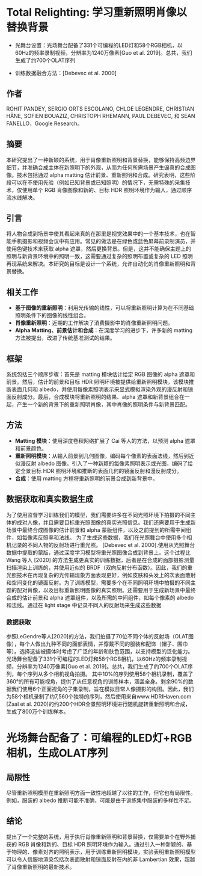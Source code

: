 # Total Relighting: 学习重新照明肖像以替换背景
* 光舞台设置：光场舞台配备了331个可编程的LED灯和58个RGB相机，以60Hz的频率录制视频，分辨率为1240万像素[Guo et al. 2019]。总共，我们生成了约700个OLAT序列

* 训练数据融合方法：[Debevec et al. 2000]

## 作者

ROHIT PANDEY, SERGIO ORTS ESCOLANO, CHLOE LEGENDRE, CHRISTIAN HÄNE, SOFIEN BOUAZIZ, CHRISTOPH RHEMANN, PAUL DEBEVEC, 和 SEAN FANELLO，Google Research。

## 摘要

本研究提出了一种新颖的系统，用于肖像重新照明和背景替换，能够保持高频边界细节，并准确合成主体在新照明下的外观，从而为任何所需场景产生逼真的合成图像。技术包括通过 alpha matting 估计前景、重新照明和合成。研究表明，这些阶段可以在不使用先验（例如已知背景或已知照明）的情况下，无需特殊的采集技术，仅使用单个 RGB 肖像图像和新的、目标 HDR 照明环境作为输入，通过顺序流水线解决。

## 引言

将人物合成到场景中使其看起来真的在那里是视觉效果中的一个基本技术，也在智能手机摄影和视频会议中有应用。常见的做法是在绿色或蓝色屏幕前录制演员，并使用色键技术来获取 alpha 遮罩，然后更换背景。但是，这并不能确保主题上的照明与新背景环境中的照明一致，这需要通过复杂的照明布置或复杂的 LED 照明再现系统来解决。本研究的目标是设计一个系统，允许自动化的肖像重新照明和背景替换。

## 相关工作

- **基于图像的重新照明**：利用光传输的线性，可以将重新照明计算为在不同基础照明条件下的图像的线性组合。
- **肖像重新照明**：近期的工作解决了消费摄影中的肖像重新照明问题。
- **Alpha Matting、前景估计和合成**：在深度学习的进步下，许多新的 matting 方法被提出，改进了传统基准测试的结果。

## 框架

系统包括三个顺序步骤：首先是 matting 模块估计给定 RGB 图像的 alpha 遮罩和前景。然后，估计的前景和目标 HDR 照明环境被提供给重新照明模块，该模块推断表面几何和 albedo，并使用每像素照明表示来显式模拟渲染外观的漫反射和镜面反射成分。最后，合成模块将重新照明的结果、alpha 遮罩和新背景组合在一起，产生一个新的背景下的重新照明肖像，其中肖像的照明条件与新背景匹配。

## 方法

- **Matting 模块**：使用深度卷积网络扩展了 Cai 等人的方法，以预测 alpha 遮罩和前景颜色。
- **重新照明模块**：从输入前景到几何图像，编码每个像素的表面法线，然后到近似漫反射 albedo 图像。引入了一种新颖的每像素照明表示或光图，编码了给定全景目标 HDR 照明环境和推断的表面几何的镜面反射和漫反射成分。
- **合成**：使用 matting 方程将重新照明的前景合成到新背景中。

## 数据获取和真实数据生成

为了使用监督学习训练我们的模型，我们需要许多在不同光照环境下拍摄的不同主体的成对人像，并且需要目标重光照图像的真实光照信息。我们还需要用于生成新场景中最终合成图像的估计前景和 alpha 蒙版组件，以及之前提到的所需中间组件，如每像素反照率和法线。
为了生成这些数据，我们在光照舞台中使用多个相机记录的不同人物的反射场进行重光照。 [Debevec et al. 2000].使用从光照舞台数据中提取的蒙版，通过深度学习模型将重光照图像合成到背景上。这个过程比 Wang 等人 [2020] 的方法生成更真实的训练数据，后者是在合成的面部摄影测量扫描渲染上训练的，并使用近似的 BRDF（双向反射分布函数）。因此，我们的重光照技术在再现复杂的光传输现象方面表现更好，例如皮肤和头发上的次表面散射和空间变化的镜面反射。为了训练模型，需要多个在不同照明环境中拍摄的不同主题的配对肖像，以及目标重新照明图像的真实照明。还需要用于生成新场景中最终合成的估计前景和 alpha 遮罩组件，以及所需的中间组件，如每个像素的 albedo 和法线。通过在 light stage 中记录不同人的反射场来生成这些数据
### 数据获取
参照LeGendre等人[2020]的方法，我们拍摄了70位不同个体的反射场（OLAT图像），每个人做出九种不同的面部表情，并穿戴不同的服装和配饰（帽子、围巾等）。选择这些被摄体时考虑了广泛的年龄和肤色范围，以支持模型的泛化能力。光场舞台配备了331个可编程的LED灯和58个RGB相机，以60Hz的频率录制视频，分辨率为1240万像素[Guo et al. 2019]。总共，我们生成了约700个OLAT序列，每个序列从多个相机视角拍摄。
其中10%的序列使用58个相机录制，覆盖了360°的所有可能视角，提供了从任意视角的训练样本，涵盖全身。剩余90%的数据我们使用6个正面视角的子集录制，旨在模拟日常人像摄影的构图。因此，我们为58个相机录制了约7,560个独特的序列，然后使用来自www.HDRIHaven.com [Zaal et al. 2020]的约200个HDR全景照明环境进行随机旋转重新照明和合成，生成了800万个训练样本。

# 光场舞台配备了：可编程的LED灯+RGB相机，生成OLAT序列
## 局限性

尽管重新照明模型在重新照明方面一致性地超越了以往的工作，但它也有局限性。例如，服装的 albedo 推断可能不准确，可能是由于训练集中服装的多样性不足。

## 结论

提出了一个完整的系统，用于执行肖像重新照明和背景替换，仅需要单个在野外捕获的 RGB 肖像和新的、目标 HDR 照明环境作为输入。通过引入一种新颖的、基于物理的、像素对齐的照明表示，用于训练重新照明模块，实验表明重新照明模型可以令人信服地渲染包括次表面散射和镜面反射在内的非 Lambertian 效果，超越了肖像重新照明的最新技术。
